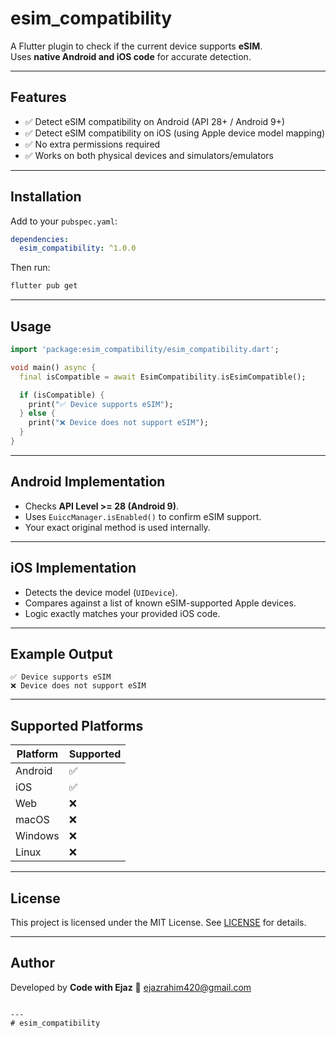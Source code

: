 # esim_compatibility

A Flutter plugin to check if the current device supports **eSIM**.  
Uses **native Android and iOS code** for accurate detection.

---

## Features

- ✅ Detect eSIM compatibility on Android (API 28+ / Android 9+)
- ✅ Detect eSIM compatibility on iOS (using Apple device model mapping)
- ✅ No extra permissions required
- ✅ Works on both physical devices and simulators/emulators

---

## Installation

Add to your `pubspec.yaml`:

```yaml
dependencies:
  esim_compatibility: ^1.0.0
````

Then run:

```bash
flutter pub get
```

---

## Usage

```dart
import 'package:esim_compatibility/esim_compatibility.dart';

void main() async {
  final isCompatible = await EsimCompatibility.isEsimCompatible();

  if (isCompatible) {
    print("✅ Device supports eSIM");
  } else {
    print("❌ Device does not support eSIM");
  }
}
```

---

## Android Implementation

* Checks **API Level >= 28 (Android 9)**.
* Uses `EuiccManager.isEnabled()` to confirm eSIM support.
* Your exact original method is used internally.

---

## iOS Implementation

* Detects the device model (`UIDevice`).
* Compares against a list of known eSIM-supported Apple devices.
* Logic exactly matches your provided iOS code.

---

## Example Output

```plaintext
✅ Device supports eSIM
❌ Device does not support eSIM
```

---

## Supported Platforms

| Platform | Supported |
| -------- | --------- |
| Android  | ✅         |
| iOS      | ✅         |
| Web      | ❌         |
| macOS    | ❌         |
| Windows  | ❌         |
| Linux    | ❌         |

---

## License

This project is licensed under the MIT License. See [LICENSE](LICENSE) for details.

---

## Author

Developed by **Code with Ejaz**
📧 [ejazrahim420@gmail.com](mailto:ejazrahim420@gmail.com)

```

---
# esim_compatibility
